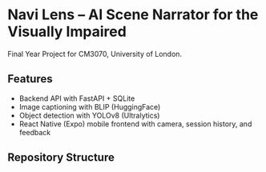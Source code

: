# Navi Lens – AI Scene Narrator for the Visually Impaired  

Final Year Project for CM3070, University of London.  

## Features
- Backend API with FastAPI + SQLite  
- Image captioning with BLIP (HuggingFace)  
- Object detection with YOLOv8 (Ultralytics)  
- React Native (Expo) mobile frontend with camera, session history, and feedback  

## Repository Structure
